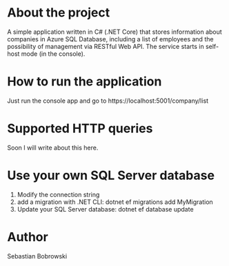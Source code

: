 # About the project
A simple application written in C# (.NET Core) that stores information about companies in Azure SQL Database, including a list of employees and the possibility of management via RESTful Web API. The service starts in self-host mode (in the console).
# How to run the application
Just run the console app and go to https://localhost:5001/company/list
# Supported HTTP queries
Soon I will write about this here.
# Use your own SQL Server database
1. Modify the connection string
2. add a migration with .NET CLI: dotnet ef migrations add MyMigration
3. Update your SQL Server database: dotnet ef database update
# Author
Sebastian Bobrowski

